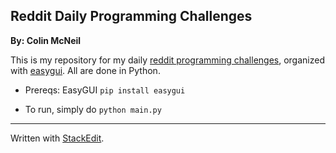 Reddit Daily Programming Challenges
-----------------------------------
**By: Colin McNeil**

This is my repository for my daily [reddit programming challenges](http://www.reddit.com/r/dailyprogrammer/), organized with [easygui](http://pythonhosted.org/easygui/index.html). All are done in Python.

 - Prereqs: EasyGUI `pip install easygui`
   
 - To run, simply do `python main.py`


----------


Written with [StackEdit](https://stackedit.io/).